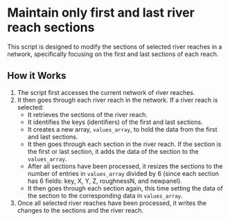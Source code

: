 # Maintain only first and last river reach sections

This script is designed to modify the sections of selected river reaches in a network, specifically focusing on the first and last sections of each reach.

## How it Works

1. The script first accesses the current network of river reaches.
2. It then goes through each river reach in the network. If a river reach is selected:
    - It retrieves the sections of the river reach.
    - It identifies the keys (identifiers) of the first and last sections.
    - It creates a new array, `values_array`, to hold the data from the first and last sections.
    - It then goes through each section in the river reach. If the section is the first or last section, it adds the data of the section to the `values_array`.
    - After all sections have been processed, it resizes the sections to the number of entries in `values_array` divided by 6 (since each section has 6 fields: key, X, Y, Z, roughnessN, and newpanel).
    - It then goes through each section again, this time setting the data of the section to the corresponding data in `values_array`.
3. Once all selected river reaches have been processed, it writes the changes to the sections and the river reach.